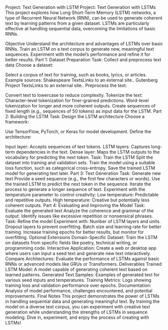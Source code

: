 Project: Text Generation with LSTM
Project: Text Generation with LSTMs
This project explores how Long Short-Term Memory (LSTM) networks, a type of Recurrent Neural Network (RNN), can be used to generate coherent text by learning patterns from a given dataset. LSTMs are particularly effective at handling sequential data, overcoming the limitations of basic RNNs.

Objective
Understand the architecture and advantages of LSTMs over basic RNNs.
Train an LSTM on a text corpus to generate new, meaningful text sequences.
Experiment with the model’s performance and refine it for better results.
Part 1: Dataset Preparation
Task: Collect and preprocess text data
Choose a dataset:

Select a corpus of text for training, such as books, lyrics, or articles.
Example sources:
Shakespeare TextsLinks to an external site..
Gutenberg Project TextsLinks to an external site..
Preprocess the text:

Convert text to lowercase to reduce complexity.
Tokenize the text:
Character-level tokenization for finer-grained predictions.
Word-level tokenization for longer and more coherent outputs.
Create sequences of fixed length (e.g., sequences of 50 tokens) as input data for the LSTM.
Part 2: Building the LSTM
Task: Design the LSTM architecture
Choose a framework:

Use TensorFlow, PyTorch, or Keras for model development.
Define the architecture:

Input layer: Accepts sequences of text tokens.
LSTM layers: Captures long-term dependencies in the text.
Dense layer: Maps the LSTM outputs to the vocabulary for predicting the next token.
Task: Train the LSTM
Split the dataset into training and validation sets.
Train the model using a suitable loss function, such as categorical cross-entropy.
Save the trained LSTM model for generating text later.
Part 3: Text Generation
Task: Generate new text
Provide a seed sequence (e.g., the first few characters or words).
Use the trained LSTM to predict the next token in the sequence.
Iterate the process to generate a longer sequence of text.
Experiment with the temperature parameter to control creativity:
Low temperature: Predictable and repetitive outputs.
High temperature: Creative but potentially less coherent outputs.
Part 4: Evaluating and Improving the Model
Task: Evaluate the generated text
Analyze the coherence and grammar of the output.
Identify issues like excessive repetition or nonsensical phrases.
Task: Refine the model
Experiment with:
Number of LSTM layers and units.
Dropout layers to prevent overfitting.
Batch size and learning rate for better training.
Increase training epochs for better results, but monitor for overfitting.
Optional Extensions
Domain-Specific Dataset:
Train the LSTM on datasets from specific fields like poetry, technical writing, or programming code.
Interactive Application:
Create a web or desktop app where users can input a seed text and generate new text interactively.
Compare Architectures:
Evaluate the performance of LSTMs against basic RNNs or advanced models like GRUs or Transformers.
Deliverables
Trained LSTM Model:
A model capable of generating coherent text based on learned patterns.
Generated Text Samples:
Examples of generated text for various seed inputs and temperatures.
Training Metrics:
Logs showing training loss and validation performance over epochs.
Documentation:
Analysis of model performance, challenges encountered, and potential improvements.
Final Notes
This project demonstrates the power of LSTMs in handling sequential data and generating meaningful text. By training the model on a diverse text corpus, you can experiment with creative text generation while understanding the strengths of LSTMs in sequence modeling. Dive in, experiment, and enjoy the process of creating with LSTMs!